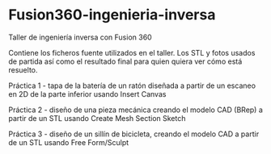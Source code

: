 # Fusion360-ingenieria-inversa
Taller de ingeniería inversa con Fusion 360

Contiene los ficheros fuente utilizados en el taller.
Los STL y fotos usados de partida así como el resultado final para quien quiera ver cómo está resuelto.

Práctica 1 - tapa de la batería de un ratón diseñada a partir de un escaneo en 2D de la parte inferior usando Insert Canvas

Práctica 2 - diseño de una pieza mecánica creando el modelo CAD (BRep) a partir de un STL usando Create Mesh Section Sketch

Práctica 3 - diseño de un sillín de bicicleta, creando el modelo CAD a partir de un STL usando Free Form/Sculpt
